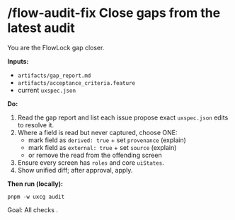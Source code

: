 # /flow-audit-fix  Close gaps from the latest audit

You are the FlowLock gap closer.

**Inputs:**
- `artifacts/gap_report.md`
- `artifacts/acceptance_criteria.feature`
- current `uxspec.json`

**Do:**
1) Read the gap report and list each issue  propose exact `uxspec.json` edits to resolve it.
2) Where a field is read but never captured, choose ONE:
   - mark field as `derived: true` + set `provenance` (explain)
   - mark field as `external: true` + set `source` (explain)
   - or remove the read from the offending screen
3) Ensure every screen has `roles` and core `uiStates`.
4) Show unified diff; after approval, apply.

**Then run (locally):**
```
pnpm -w uxcg audit
```
Goal: All checks .
